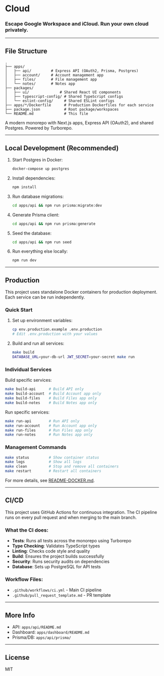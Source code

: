 # Cloud

### Escape Google Workspace and iCloud. Run your own cloud privately.

---

## File Structure

```
.
├── apps/
│   ├── api/         # Express API (OAuth2, Prisma, Postgres)
│   ├── account/     # Account management app
│   ├── files/       # File management app
│   └── notes/       # Notes app
├── packages/
│   ├── ui/              # Shared React UI components
│   ├── typescript-config/ # Shared TypeScript configs
│   └── eslint-config/     # Shared ESLint configs
├── apps/*/Dockerfile      # Production Dockerfiles for each service
├── package.json           # Root package/workspaces
└── README.md              # This file
```

A modern monorepo with Next.js apps, Express API (OAuth2), and shared Postgres. Powered by Turborepo.

---

## Local Development (Recommended)

1. Start Postgres in Docker:
   ```sh
   docker-compose up postgres
   ```
2. Install dependencies:
   ```sh
   npm install
   ```
3. Run database migrations:
   ```sh
   cd apps/api && npm run prisma:migrate:dev
   ```
4. Generate Prisma client:
   ```sh
   cd apps/api && npm run prisma:generate
   ```
5. Seed the database:
   ```sh
   cd apps/api && npm run seed
   ```
6. Run everything else locally:
   ```sh
   npm run dev
   ```

---

## Production

This project uses standalone Docker containers for production deployment. Each service can be run independently.

### Quick Start

1. Set up environment variables:

   ```sh
   cp env.production.example .env.production
   # Edit .env.production with your values
   ```

2. Build and run all services:
   ```sh
   make build
   DATABASE_URL=your-db-url JWT_SECRET=your-secret make run
   ```

### Individual Services

Build specific services:

```sh
make build-api      # Build API only
make build-account  # Build Account app only
make build-files    # Build Files app only
make build-notes    # Build Notes app only
```

Run specific services:

```sh
make run-api        # Run API only
make run-account    # Run Account app only
make run-files      # Run Files app only
make run-notes      # Run Notes app only
```

### Management Commands

```sh
make status         # Show container status
make logs           # Show all logs
make clean          # Stop and remove all containers
make restart        # Restart all containers
```

For more details, see [README-DOCKER.md](README-DOCKER.md).

---

## CI/CD

This project uses GitHub Actions for continuous integration. The CI pipeline runs on every pull request and when merging to the main branch.

### What the CI does:

- **Tests**: Runs all tests across the monorepo using Turborepo
- **Type Checking**: Validates TypeScript types
- **Linting**: Checks code style and quality
- **Build**: Ensures the project builds successfully
- **Security**: Runs security audits on dependencies
- **Database**: Sets up PostgreSQL for API tests

### Workflow Files:

- `.github/workflows/ci.yml` - Main CI pipeline
- `.github/pull_request_template.md` - PR template

---

## More Info

- API: `apps/api/README.md`
- Dashboard: `apps/dashboard/README.md`
- Prisma/DB: `apps/api/prisma/`

---

## License

MIT
